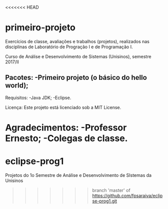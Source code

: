 <<<<<<< HEAD
# primeiro-projeto

Exercícios de classe, avaliações e trabalhos (projetos), realizados nas disciplinas de Laboratório de Progração I e de Programação I.

Curso de Análise e Desenvolvimento de Sistemas (Unisinos), semestre 2017/II

Pacotes:
-Primeiro projeto (o básico do hello world);
-

Requisitos:
-Java JDK;
-Eclipse.

Licença:
Este projeto está licenciado sob a MIT License.

Agradecimentos:
-Professor Ernesto;
-Colegas de classe.
=======
# eclipse-prog1
Projetos do 1o Semestre de Análise e Desenvolvimento de SIstemas da Unisinos
>>>>>>> branch 'master' of https://github.com/fpsaraiva/eclipse-prog1.git
